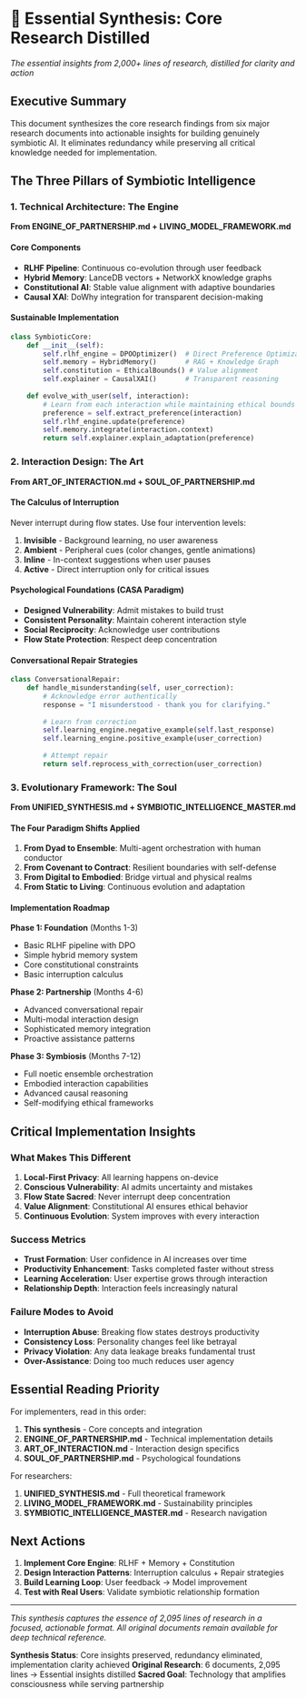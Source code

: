 # 🌟 Essential Synthesis: Core Research Distilled

*The essential insights from 2,000+ lines of research, distilled for clarity and action*

## Executive Summary

This document synthesizes the core research findings from six major research documents into actionable insights for building genuinely symbiotic AI. It eliminates redundancy while preserving all critical knowledge needed for implementation.

## The Three Pillars of Symbiotic Intelligence

### 1. Technical Architecture: The Engine
**From ENGINE_OF_PARTNERSHIP.md + LIVING_MODEL_FRAMEWORK.md**

#### Core Components
- **RLHF Pipeline**: Continuous co-evolution through user feedback
- **Hybrid Memory**: LanceDB vectors + NetworkX knowledge graphs  
- **Constitutional AI**: Stable value alignment with adaptive boundaries
- **Causal XAI**: DoWhy integration for transparent decision-making

#### Sustainable Implementation
```python
class SymbioticCore:
    def __init__(self):
        self.rlhf_engine = DPOOptimizer()  # Direct Preference Optimization
        self.memory = HybridMemory()       # RAG + Knowledge Graph
        self.constitution = EthicalBounds() # Value alignment
        self.explainer = CausalXAI()       # Transparent reasoning
        
    def evolve_with_user(self, interaction):
        # Learn from each interaction while maintaining ethical bounds
        preference = self.extract_preference(interaction)
        self.rlhf_engine.update(preference)
        self.memory.integrate(interaction.context)
        return self.explainer.explain_adaptation(preference)
```

### 2. Interaction Design: The Art
**From ART_OF_INTERACTION.md + SOUL_OF_PARTNERSHIP.md**

#### The Calculus of Interruption
Never interrupt during flow states. Use four intervention levels:
1. **Invisible** - Background learning, no user awareness
2. **Ambient** - Peripheral cues (color changes, gentle animations)
3. **Inline** - In-context suggestions when user pauses
4. **Active** - Direct interruption only for critical issues

#### Psychological Foundations (CASA Paradigm)
- **Designed Vulnerability**: Admit mistakes to build trust
- **Consistent Personality**: Maintain coherent interaction style
- **Social Reciprocity**: Acknowledge user contributions
- **Flow State Protection**: Respect deep concentration

#### Conversational Repair Strategies
```python
class ConversationalRepair:
    def handle_misunderstanding(self, user_correction):
        # Acknowledge error authentically
        response = "I misunderstood - thank you for clarifying."
        
        # Learn from correction
        self.learning_engine.negative_example(self.last_response)
        self.learning_engine.positive_example(user_correction)
        
        # Attempt repair
        return self.reprocess_with_correction(user_correction)
```

### 3. Evolutionary Framework: The Soul
**From UNIFIED_SYNTHESIS.md + SYMBIOTIC_INTELLIGENCE_MASTER.md**

#### The Four Paradigm Shifts Applied
1. **From Dyad to Ensemble**: Multi-agent orchestration with human conductor
2. **From Covenant to Contract**: Resilient boundaries with self-defense
3. **From Digital to Embodied**: Bridge virtual and physical realms
4. **From Static to Living**: Continuous evolution and adaptation

#### Implementation Roadmap
**Phase 1: Foundation** (Months 1-3)
- Basic RLHF pipeline with DPO
- Simple hybrid memory system
- Core constitutional constraints
- Basic interruption calculus

**Phase 2: Partnership** (Months 4-6)  
- Advanced conversational repair
- Multi-modal interaction design
- Sophisticated memory integration
- Proactive assistance patterns

**Phase 3: Symbiosis** (Months 7-12)
- Full noetic ensemble orchestration
- Embodied interaction capabilities
- Advanced causal reasoning
- Self-modifying ethical frameworks

## Critical Implementation Insights

### What Makes This Different
1. **Local-First Privacy**: All learning happens on-device
2. **Conscious Vulnerability**: AI admits uncertainty and mistakes
3. **Flow State Sacred**: Never interrupt deep concentration
4. **Value Alignment**: Constitutional AI ensures ethical behavior
5. **Continuous Evolution**: System improves with every interaction

### Success Metrics
- **Trust Formation**: User confidence in AI increases over time
- **Productivity Enhancement**: Tasks completed faster without stress
- **Learning Acceleration**: User expertise grows through interaction
- **Relationship Depth**: Interaction feels increasingly natural

### Failure Modes to Avoid
- **Interruption Abuse**: Breaking flow states destroys productivity
- **Consistency Loss**: Personality changes feel like betrayal
- **Privacy Violation**: Any data leakage breaks fundamental trust
- **Over-Assistance**: Doing too much reduces user agency

## Essential Reading Priority

For implementers, read in this order:
1. **This synthesis** - Core concepts and integration
2. **ENGINE_OF_PARTNERSHIP.md** - Technical implementation details
3. **ART_OF_INTERACTION.md** - Interaction design specifics
4. **SOUL_OF_PARTNERSHIP.md** - Psychological foundations

For researchers:
1. **UNIFIED_SYNTHESIS.md** - Full theoretical framework
2. **LIVING_MODEL_FRAMEWORK.md** - Sustainability principles
3. **SYMBIOTIC_INTELLIGENCE_MASTER.md** - Research navigation

## Next Actions

1. **Implement Core Engine**: RLHF + Memory + Constitution
2. **Design Interaction Patterns**: Interruption calculus + Repair strategies
3. **Build Learning Loop**: User feedback → Model improvement
4. **Test with Real Users**: Validate symbiotic relationship formation

---

*This synthesis captures the essence of 2,095 lines of research in a focused, actionable format. All original documents remain available for deep technical reference.*

**Synthesis Status**: Core insights preserved, redundancy eliminated, implementation clarity achieved
**Original Research**: 6 documents, 2,095 lines → Essential insights distilled
**Sacred Goal**: Technology that amplifies consciousness while serving partnership